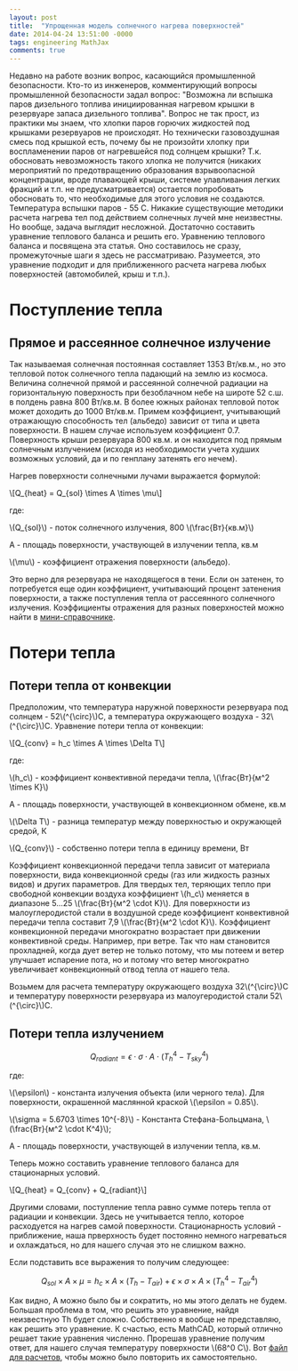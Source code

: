 ```yaml
---
layout: post
title:  "Упрощенная модель солнечного нагрева поверхностей"
date: 2014-04-24 13:51:00 -0000
tags: engineering MathJax
comments: true
---
```


Недавно на работе возник вопрос, касающийся промышленной безопасности. Кто-то из инженеров, комментирующий вопросы промышленной безопасности задал вопрос: "Возможна ли вспышка паров дизельного топлива инициированная нагревом крышки в резервуаре запаса дизельного топлива". Вопрос не так прост, из практики мы знаем, что хлопки паров горючих жидкостей под крышками резервуаров не происходят. Но технически газовоздушная смесь под крышкой есть, почему бы не произойти хлопку при воспламенении паров от нагревшейся под солнцем крышки? Т.к. обосновать невозможность такого хлопка не получится (никаких мероприятий по предотвращению образования взрывоопасной концентрации, вроде плавающей крыши, системе улавливания легких фракций и т.п. не предусматривается) остается попробовать обосновать то, что необходимые для этого условия не создаются. Температура вспышки паров - 55 С. Никакие существующие методики расчета нагрева тел под действием солнечных лучей мне неизвестны. Но вообще, задача выглядит несложной. Достаточно составить уравнение теплового баланса и решить его. Уравнению теплового баланса и посвящена эта статья. Оно составилось не сразу, промежуточные шаги я здесь не рассматриваю. Разумеется, это уравнение подходит и для приближенного расчета нагрева любых поверхностей (автомобилей, крыш и т.п.).    

# Поступление тепла

## Прямое и рассеянное солнечное излучение

Так называемая солнечная постоянная составляет 1353&nbsp;Вт/кв.м., но это тепловой поток солнечного тепла падающий на землю из космоса. Величина солнечной прямой и рассеянной солнечной радиации на горизонтальную поверхность при безоблачном небе на широте 52&nbsp;с.ш. в полдень равна 800&nbsp;Вт/кв.м. В более южных районах тепловой поток может доходить до 1000&nbsp;Вт/кв.м. Примем коэффициент, учитывающий отражающую способность тел (альбедо) зависит от типа и цвета поверхности. В нашем случае используем коэффициент 0.7. Поверхность крыши резервуара 800&nbsp;кв.м. и он находится под прямым солнечным излучением (исходя из необходимости учета худших возможных условий, да и по генплану затенять его нечем).

Нагрев поверхности солнечными лучами выражается формулой:

\\[Q_{heat} = Q_{sol} \times A \times \mu\\]

где:

\\(Q_{sol}\\) - поток солнечного излучения, 800&nbsp;\\(\frac{Вт}{кв.м}\\)

A - площадь поверхности, участвующей в излучении тепла, кв.м

\\(\mu\\) - коэффициент отражения поверхности (альбедо).

Это верно для резервуара не находящегося в тени. Если он затенен, то потребуется еще один коэффициент, учитывающий процент затенения поверхности, а также поступления тепла от рассеянного солнечного излучения. Коэффициенты отражения для разных поверхностей можно найти в [мини-справочнике](http://remartspb.ru/infopages/kojefficient_otrazhenija.php). 

# Потери тепла

## Потери тепла от конвекции

Предположим, что температура наружной поверхности резервуара под солнцем - 52\\(^{\circ}\\)С, а температура окружающего воздуха - 32\\(^{\circ}\\)С. Уравнение потери тепла от конвекции:

\\[Q_{conv} = h_c \times A \times \Delta T\\]

где:

\\(h_c\\) - коэффициент конвективной передачи тепла, \\(\frac{Вт}{м^2 \times К}\\)

A - площадь поверхности, участвующей в конвекционном обмене, кв.м

\\(\Delta T\\) - разница температур между поверхностью и окружающей средой, К

\\(Q_{conv}\\) - собственно потери тепла в единицу времени, Вт

Коэффициент конвекционной передачи тепла зависит от материала поверхности, вида конвекционной среды (газ или жидкость разных видов) и других параметров. Для твердых тел, теряющих тепло при свободной конвекции воздуха коэффициент \\(h_c\\) меняется в диапазоне 5...25 \\(\frac{Вт}{м^2 \cdot K}\\). Для поверхности из малоуглеродистой стали в воздушной среде коэффициент конвективной передачи тепла составит 7,9&nbsp;\\(\frac{Вт}{м^2 \cdot K}\\). Коэффициент конвекционной передачи многократно возрастает при движении конвективной среды. Например, при ветре. Так что нам становится прохладней, когда дует ветер не только потому, что мы потеем и ветер улучшает испарение пота, но и потому что ветер многократно увеличивает конвекционный отвод тепла от нашего тела.

Возьмем для расчета температуру окружающего воздуха 32\\(^{\circ}\\)С и температуру поверхности резервуара из малоугеродистой стали 52\\(^{\circ}\\)С.

## Потери тепла излучением

$$Q_{radiant} = \epsilon \cdot \sigma \cdot A \cdot \left( T^4_h - T^4_{sky} \right) $$

где:

\\(\epsilon\\) - константа излучения объекта (или черного тела). Для поверхности, окрашенной маслянной краской \\(\epsilon = 0.85\\).

\\(\sigma = 5.6703 \times 10^{-8}\\) - Константа Стефана-Больцмана, \\(\frac{Вт}{м^2 \cdot К^4}\\);

A - площадь поверхности, участвующей в излучении тепла, кв.м.

Теперь можно составить уравнение теплового баланса для стационарных условий.

\\[Q_{heat} = Q_{conv} + Q_{radiant}\\]

Другими словами, поступление тепла равно сумме потерь тепла от радиации и конвекции. Здесь не учитывается тепло, которое расходуется на нагрев самой поверхности. Стационарность условий - приближение, наша прверхность будет постоянно немного нагреваться и охлаждаться, но для нашего случая это не слишком важно.

Если подставить все выражения то получим следующее:

$$ Q_{sol} \times A \times \mu = h_c \times A \times (T_h - T_{air}) + \epsilon \times \sigma \times A \times (T^4_h - T^4_{air}) $$

Как видно, A можно было бы и сократить, но мы этого делать не будем. Большая проблема в том, что решить это уравнение, найдя неизвестную Th будет сложно. Собственно я вообще не представляю, как решить это уравнение. К счастью, есть MathCAD, который отлично решает такие уравнения численно. Прорешав уравнение получим ответ, для нашего случая температуру поверхности \\(68^0 С\\). Вот <a href="https://drive.google.com/file/d/0B3no8MBINelsenltc3p4S0V0R1U/view?usp=sharing">файл для расчетов</a>, чтобы можно было повторить их самостоятельно.